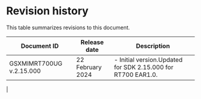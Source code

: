 # Revision history

This table summarizes revisions to this document.

|Document ID|Release date|Description|
|-----------|------------|-----------|
|GSXMIMRT700UG v.2.15.000|22 February 2024|-   Initial version.Updated for SDK 2.15.000 for RT700 EAR1.0.

|

